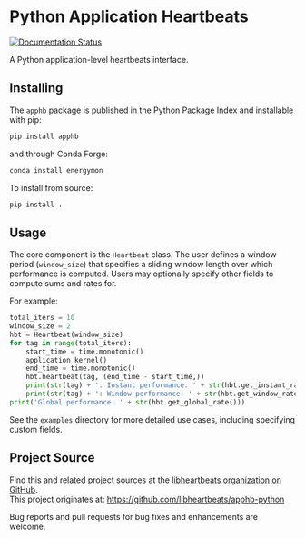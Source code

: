 # Python Application Heartbeats

[![Documentation Status](https://readthedocs.org/projects/apphb-python/badge/?version=latest)](https://apphb-python.readthedocs.io/en/latest/?badge=latest)

A Python application-level heartbeats interface.


## Installing

The `apphb` package is published in the Python Package Index and installable with pip:

```sh
pip install apphb
```

and through Conda Forge:

```sh
conda install energymon
```

To install from source:

```sh
pip install .
```


## Usage

The core component is the `Heartbeat` class.
The user defines a window period (`window_size`) that specifies a sliding window length over which performance is computed.
Users may optionally specify other fields to compute sums and rates for.

For example:

```Python
total_iters = 10
window_size = 2
hbt = Heartbeat(window_size)
for tag in range(total_iters):
    start_time = time.monotonic()
    application_kernel()
    end_time = time.monotonic()
    hbt.heartbeat(tag, (end_time - start_time,))
    print(str(tag) + ': Instant performance: ' + str(hbt.get_instant_rate()))
    print(str(tag) + ': Window performance: ' + str(hbt.get_window_rate()))
print('Global performance: ' + str(hbt.get_global_rate()))
```

See the `examples` directory for more detailed use cases, including specifying custom fields.


## Project Source

Find this and related project sources at the [libheartbeats organization on GitHub](https://github.com/libheartbeats).  
This project originates at: https://github.com/libheartbeats/apphb-python

Bug reports and pull requests for bug fixes and enhancements are welcome.
